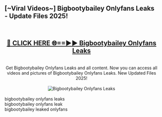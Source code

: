 <h2>[~Viral Videos~] Bigbootybailey Onlyfans Leaks - Update Files 2025!</h2>
<br>
<div align="center">
<h2><a href="https://betterlinks.top/A2PfLJ" rel="nofollow">🔴 CLICK HERE 🌐==►► Bigbootybailey Onlyfans Leaks</a></h2>
<br>
Get Bigbootybailey Onlyfans Leaks and all content. Now you can access all videos and pictures of Bigbootybailey Onlyfans Leaks. New Updated Files 2025!
<br>
<br>
<a href="https://betterlinks.top/A2PfLJ" rel="nofollow" data-target="animated-image.originalLink"><img src="https://i.ibb.co.com/WyWwxjT/player-gif2.gif" alt="Bigbootybailey Onlyfans Leaks" style="max-width: 100%; display: inline-block;" data-target="animated-image.originalImage"></a>
</div>
<br>
bigbootybailey onlyfans leaks<br>
bigbootybailey onlyfans leak<br>
bigbootybailey leaked onlyfans
